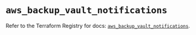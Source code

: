 # `aws_backup_vault_notifications`

Refer to the Terraform Registry for docs: [`aws_backup_vault_notifications`](https://registry.terraform.io/providers/hashicorp/aws/5.56.0/docs/resources/backup_vault_notifications).
